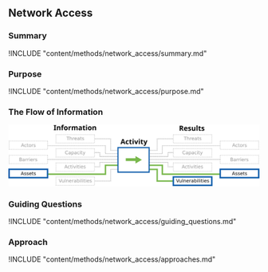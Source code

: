 ## Network Access

### Summary

!INCLUDE "content/methods/network_access/summary.md"

### Purpose 

!INCLUDE "content/methods/network_access/purpose.md"

### The Flow of Information
![ Information Flow](content/images/info_flows/network_access.svg)

### Guiding Questions

!INCLUDE "content/methods/network_access/guiding_questions.md"

### Approach

!INCLUDE "content/methods/network_access/approaches.md"

